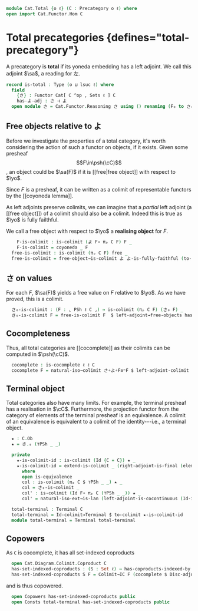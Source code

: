 <!--
```agda
open import Cat.Instances.Elements.Properties
open import Cat.Instances.Presheaf.Colimits
open import Cat.Functor.Adjoint.Continuous
open import Cat.Functor.Adjoint.Reflective
open import Cat.Diagram.Coproduct.Copower
open import Cat.Diagram.Coproduct.Indexed
open import Cat.Instances.Presheaf.Limits
open import Cat.Diagram.Colimit.Terminal
open import Cat.Instances.Shape.Terminal
open import Cat.Functor.Adjoint.Colimit
open import Cat.Instances.Sets.Complete
open import Cat.Diagram.Colimit.Base
open import Cat.Functor.Hom.Coyoneda
open import Cat.Functor.Equivalence
open import Cat.Functor.Kan.Adjoint
open import Cat.Functor.Hom.Yoneda
open import Cat.Functor.Kan.Unique
open import Cat.Instances.Discrete
open import Cat.Instances.Elements
open import Cat.Instances.Functor
open import Cat.Diagram.Terminal
open import Cat.Functor.Constant
open import Cat.Diagram.Initial
open import Cat.Functor.Adjoint
open import Cat.Functor.Compose
open import Cat.Functor.Final
open import Cat.Functor.Base
open import Cat.Prelude hiding (J)

import Cat.Diagram.Colimit.Coproduct
import Cat.Functor.Reasoning
import Cat.Morphism
```
-->

```agda
module Cat.Total {o ℓ} (C : Precategory o ℓ) where
open import Cat.Functor.Hom C
```
<!--
```agda
private
  open module C = Precategory C
  variable
    o' ℓ' : Level
    E : Precategory o' ℓ'
    J : Precategory o' ℓ'
```
-->

# Total precategories {defines="total-precategory"}

A precategory is **total** if its yoneda embedding has a left adjoint.
We call this adjoint $\sa$, a reading for 左.

```agda
record is-total : Type (o ⊔ lsuc ℓ) where
  field
    {さ} : Functor Cat[ C ^op , Sets ℓ ] C
    has-よ-adj : さ ⊣ よ
  open module さ = Cat.Functor.Reasoning さ using () renaming (F₀ to さ₀; F₁ to さ₁) public
```

## Free objects relative to よ

Before we investigate the properties of a total category, it's worth
considering the action of such a functor on objects, if it exists. Given
some presheaf $$F\in\psh(\cC)$$, an object could be $\sa(F)$ if it is [[free|free object]]
with respect to $\yo$.

<!--
```agda
module _ (F : Functor (C ^op) (Sets ℓ)) (c : Free-object よ F) where
  open Free-object c
  private
```
-->

Since $F$ is a presheaf, it can be written as a colimit of representable
functors by the [[coyoneda lemma]].

As left adjoints preserve colimits, we can imagine that a *partial* left
adjoint (a [[free object]]) of a colimit should also be a colimit.
Indeed this is true as $\yo$ is fully failthful.

We call a free object with respect to $\yo$ a **realising object** for
$F$.

```agda
    F-is-colimit : is-colimit (よ F∘ πₚ C F) F _
    F-is-colimit = coyoneda _ F
  free-is-colimit : is-colimit (πₚ C F) free _
  free-is-colimit = free-object→is-colimit よ よ-is-fully-faithful (to-colimit F-is-colimit) c
```

<!--
```agda
module Total (C-total : is-total) where
  open module C-total = is-total C-total public
  open Cat.Morphism C public

  さ∘よ≅ⁿid : さ F∘ よ ≅ⁿ Id
  さ∘よ≅ⁿid = is-reflective→counit-iso has-よ-adj よ-is-fully-faithful

  private
    さ∘よ∘F≅ⁿF : ∀ {F : Functor J C} → さ F∘ よ F∘ F ≅ⁿ F
    さ∘よ∘F≅ⁿF = ni-assoc ∙ni (さ∘よ≅ⁿid ◂ni _) ∙ni path→iso F∘-idl
```
-->


## さ on values

For each $F$,  $\sa(F)$ yields a free value on $F$ relative to $\yo$. As
we have proved, this is a colimit.

```agda
  さ₀-is-colimit : (F : ⌞ PSh ℓ C ⌟) → is-colimit (πₚ C F) (さ₀ F) _
  さ₀-is-colimit F = free-is-colimit F  $ left-adjoint→free-objects has-よ-adj F
```

## Cocompleteness

Thus, all total categories are [[cocomplete]] as their colimits can be
computed in $\psh(\cC)$.

```agda
  cocomplete : is-cocomplete ℓ ℓ C
  cocomplete F = natural-iso→colimit さ∘よ∘F≅ⁿF $ left-adjoint-colimit has-よ-adj $ Psh-cocomplete ℓ C (よ F∘ F)
```

## Terminal object

Total categories also have many limits. For example, the terminal
presheaf has a realisation in $\cC$. Furthermore, the projection functor
from the category of elements of the terminal presheaf is an
equivalence. A colimit of an equivalence is equivalent to a colimit of
the identity---i.e., a terminal object.

```agda
  ★ : C.Ob
  ★ = さ.₀ (⊤PSh _ _)

  private
    ★-is-colimit-id : is-colimit (Id {C = C}) ★ _
    ★-is-colimit-id = extend-is-colimit _ (right-adjoint-is-final (elements-terminal-is-equivalence.F⁻¹⊣F {s = ℓ})) _ col'
      where
      open is-equivalence
      col : is-colimit (πₚ C $ ⊤PSh _ _) ★ _
      col = さ₀-is-colimit _
      col' : is-colimit (Id F∘ πₚ C (⊤PSh _ _)) ★ _
      col' = natural-iso-ext→is-lan (left-adjoint-is-cocontinuous (Id-is-equivalence .F⊣F⁻¹) col) (!const-isoⁿ id-iso)

  total-terminal : Terminal C
  total-terminal = Id-colimit→Terminal $ to-colimit ★-is-colimit-id
  module total-terminal = Terminal total-terminal
```

## Copowers

As `C` is cocomplete, it has all set-indexed coproducts
```agda
  open Cat.Diagram.Colimit.Coproduct C
  has-set-indexed-coproducts : (S : Set ℓ) → has-coproducts-indexed-by C ∣ S ∣
  has-set-indexed-coproducts S F = Colimit→IC F (cocomplete $ Disc-adjunct F)
```

and is thus copowered.
```agda
  open Copowers has-set-indexed-coproducts public
  open Consts total-terminal has-set-indexed-coproducts public
```
